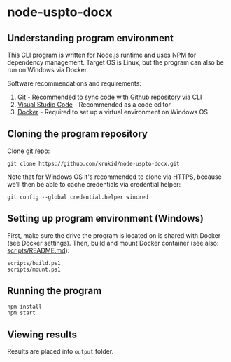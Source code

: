 # node-uspto-docx

## Understanding program environment

This CLI program is written for Node.js runtime and uses NPM for dependency management.
Target OS is Linux, but the program can also be run on Windows via Docker.

Software recommendations and requirements:

1. [Git](https://git-scm.com/download/win) - Recommended to sync code with Github repository via CLI
2. [Visual Studio Code](https://code.visualstudio.com/) - Recommended as a code editor
3. [Docker](https://download.docker.com/win/stable/InstallDocker.msi) - Required to set up a virtual environment on Windows OS

## Cloning the program repository

Clone git repo:

    git clone https://github.com/krukid/node-uspto-docx.git

Note that for Windows OS it's recommended to clone via HTTPS, because we'll then be able to cache credentials via credential helper:

    git config --global credential.helper wincred

## Setting up program environment (Windows)

First, make sure the drive the program is located on is shared with Docker (see Docker settings). Then, build and mount Docker container (see also: [scripts/README.md](scripts/README.md)):

    scripts/build.ps1
    scripts/mount.ps1

## Running the program

    npm install
    npm start

## Viewing results

Results are placed into `output` folder.
